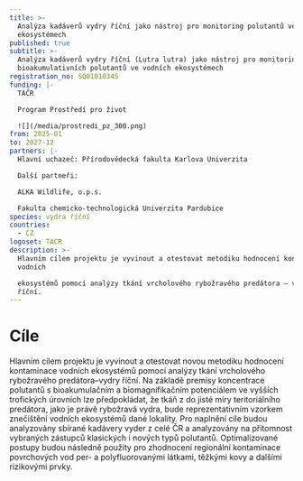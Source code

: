 ```yaml
---
title: >-
  Analýza kadáverů vydry říční jako nástroj pro monitoring polutantů ve vodních
  ekosystémech
published: true
subtitle: >-
  Analýza kadáverů vydry říční (Lutra lutra) jako nástroj pro monitoring
  bioakumulativních polutantů ve vodních ekosystémech
registration_no: SQ01010345
funding: |-
  TAČR

  Program Prostředí pro život

  ![](/media/prostredi_pz_300.png)
from: 2025-01
to: 2027-12
partners: |-
  Hlavní uchazeč: Přírodovědecká fakulta Karlova Univerzita

  Další partneři:

  ALKA Wildlife, o.p.s.

  Fakulta chemicko-technologická Univerzita Pardubice
species: vydra říční
countries:
  - CZ
logoset: TACR
description: >-
  Hlavním cílem projektu je vyvinout a otestovat metodiku hodnocení kontaminace
  vodních

  ekosystémů pomocí analýzy tkání vrcholového rybožravého predátora – vydry
  říční.
---
```

# Cíle


Hlavním cílem projektu je vyvinout a otestovat novou metodiku hodnocení kontaminace vodních ekosystémů pomocí analýzy tkání vrcholového rybožravého predátora–vydry říční. Na základě premisy koncentrace polutantů s bioakumulačním a biomagnifikačním potenciálem ve vyšších trofických úrovních lze předpokládat, že tkáň z do jisté míry teritoriálního predátora, jako je právě rybožravá vydra, bude reprezentativním vzorkem znečištění vodních ekosystémů dané lokality. Pro naplnění cíle budou analyzovány sbírané kadávery vyder z celé ČR a analyzovány na přítomnost vybraných zástupců klasických i nových typů polutantů. Optimalizované postupy budou následně použity pro zhodnocení regionální kontaminace povrchových vod per- a polyfluorovanými látkami, těžkými kovy a dalšími rizikovými prvky.

